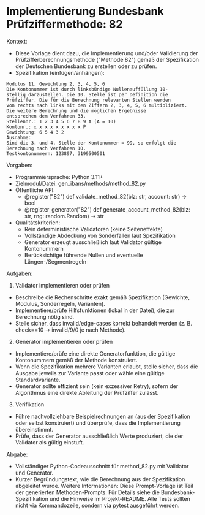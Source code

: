 # Implementierung Bundesbank Prüfziffermethode: 82

Kontext:
- Diese Vorlage dient dazu, die Implementierung und/oder Validierung der Prüfzifferberechnungsmethode ("Methode 82") gemäß der Spezifikation der Deutschen Bundesbank zu erstellen oder zu prüfen.
- Spezifikation (einfügen/anhängen):

```Text
Modulus 11, Gewichtung 2, 3, 4, 5, 6
Die Kontonummer ist durch linksbündige Nullenauffüllung 10-
stellig darzustellen. Die 10. Stelle ist per Definition die
Prüfziffer. Die für die Berechnung relevanten Stellen werden
von rechts nach links mit den Ziffern 2, 3, 4, 5, 6 multipliziert.
Die weitere Berechnung und die möglichen Ergebnisse
entsprechen dem Verfahren 33.
Stellennr.: 1 2 3 4 5 6 7 8 9 A (A = 10)
Kontonr.: x x x x x x x x x P
Gewichtung: 6 5 4 3 2
Ausnahme:
Sind die 3. und 4. Stelle der Kontonummer = 99, so erfolgt die
Berechnung nach Verfahren 10.
Testkontonummern: 123897, 3199500501
```

Vorgaben:
- Programmiersprache: Python 3.11+
- Zielmodul/Datei: gen_ibans/methods/method_82.py
- Öffentliche API:
  - @register("82") def validate_method_82(blz: str, account: str) -> bool
  - @register_generator("82") def generate_account_method_82(blz: str, rng: random.Random) -> str
- Qualitätskriterien:
  - Rein deterministische Validatoren (keine Seiteneffekte)
  - Vollständige Abdeckung von Sonderfällen laut Spezifikation
  - Generator erzeugt ausschließlich laut Validator gültige Kontonummern
  - Berücksichtige führende Nullen und eventuelle Längen-/Segmentregeln

Aufgaben:
1) Validator implementieren oder prüfen
- Beschreibe die Rechenschritte exakt gemäß Spezifikation (Gewichte, Modulus, Sonderregeln, Varianten).
- Implementiere/prüfe Hilfsfunktionen (lokal in der Datei), die zur Berechnung nötig sind.
- Stelle sicher, dass invalid/edge-cases korrekt behandelt werden (z. B. check==10 -> invalid/9/0 je nach Methode).

2) Generator implementieren oder prüfen
- Implementiere/prüfe eine direkte Generatorfunktion, die gültige Kontonummern gemäß der Methode konstruiert.
- Wenn die Spezifikation mehrere Varianten erlaubt, stelle sicher, dass die Ausgabe jeweils zur Variante passt oder wähle eine gültige Standardvariante.
- Generator sollte effizient sein (kein exzessiver Retry), sofern der Algorithmus eine direkte Ableitung der Prüfziffer zulässt.

3) Verifikation
- Führe nachvollziehbare Beispielrechnungen an (aus der Spezifikation oder selbst konstruiert) und überprüfe, dass die Implementierung übereinstimmt.
- Prüfe, dass der Generator ausschließlich Werte produziert, die der Validator als gültig einstuft.

Abgabe:
- Vollständiger Python-Codeausschnitt für method_82.py mit Validator und Generator.
- Kurzer Begründungstext, wie die Berechnung aus der Spezifikation abgeleitet wurde.
Weitere Informationen: Diese Prompt-Vorlage ist Teil der generierten Methoden-Prompts. Für Details siehe die Bundesbank-Spezifikation und die Hinweise im Projekt-README.
Alle Tests sollten nicht via Kommandozeile, sondern via pytest ausgeführt werden.
